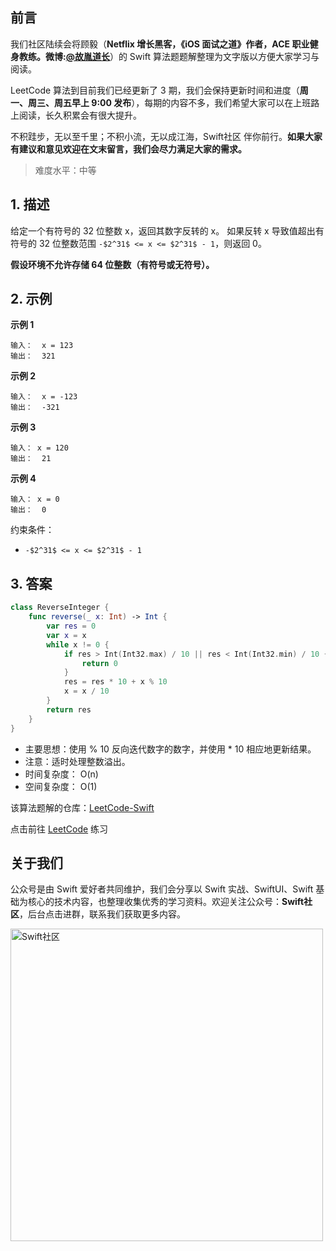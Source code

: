 ## 前言

我们社区陆续会将顾毅（**Netflix 增长黑客，《iOS 面试之道》作者，ACE 职业健身教练。微博:[@故胤道长](https://m.weibo.cn/u/1827884772 "@故胤道长")**）的 Swift 算法题题解整理为文字版以方便大家学习与阅读。

LeetCode 算法到目前我们已经更新了 3 期，我们会保持更新时间和进度（**周一、周三、周五早上 9:00 发布**），每期的内容不多，我们希望大家可以在上班路上阅读，长久积累会有很大提升。

不积跬步，无以至千里；不积小流，无以成江海，Swift社区 伴你前行。**如果大家有建议和意见欢迎在文末留言，我们会尽力满足大家的需求。**

> 难度水平：中等

## 1. 描述
给定一个有符号的 32 位整数 x，返回其数字反转的 x。 如果反转 x 导致值超出有符号的 32 位整数范围 `-$2^31$ <= x <= $2^31$ - 1`，则返回 0。

**假设环境不允许存储 64 位整数（有符号或无符号）。**


## 2. 示例

**示例 1**

```
输入：  x = 123
输出：  321
```

**示例 2**

```
输入：  x = -123
输出：  -321
```

**示例 3**

```
输入： x = 120
输出：  21
```

**示例 4**

```
输入： x = 0
输出：  0
```

约束条件：
- `-$2^31$ <= x <= $2^31$ - 1`

## 3. 答案

```swift
class ReverseInteger {
    func reverse(_ x: Int) -> Int {
        var res = 0
        var x = x
        while x != 0 {
            if res > Int(Int32.max) / 10 || res < Int(Int32.min) / 10 {
                return 0
            }
            res = res * 10 + x % 10
            x = x / 10
        }
        return res
    }
}
```

* 主要思想：使用 % 10 反向迭代数字的数字，并使用 * 10 相应地更新结果。
* 注意：适时处理整数溢出。
* 时间复杂度： O(n)
* 空间复杂度： O(1)

该算法题解的仓库：[LeetCode-Swift](https://github.com/soapyigu/LeetCode-Swift "LeetCode-Swift")

点击前往 [LeetCode](https://leetcode.com/problems/reverse-integer/ "LeetCode") 练习

## 关于我们

公众号是由 Swift 爱好者共同维护，我们会分享以 Swift 实战、SwiftUI、Swift 基础为核心的技术内容，也整理收集优秀的学习资料。欢迎关注公众号：**Swift社区**，后台点击进群，联系我们获取更多内容。

<img width="500" alt="Swift社区" src="https://user-images.githubusercontent.com/24238160/132703149-34121c6c-fd18-491c-a697-58a0fabf3060.png">
